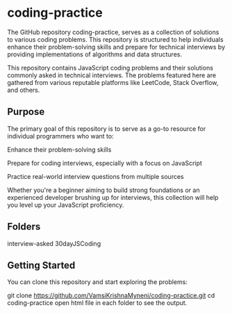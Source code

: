 # coding-practice

​The GitHub repository coding-practice, serves as a collection of solutions to various coding problems.
This repository is structured to help individuals enhance their problem-solving skills and prepare for technical interviews by providing implementations of algorithms and data structures.

This repository contains JavaScript coding problems and their solutions commonly asked in technical interviews. The problems featured here are gathered from various reputable platforms like LeetCode, Stack Overflow, and others.

## Purpose
The primary goal of this repository is to serve as a go-to resource for individual programmers who want to:

Enhance their problem-solving skills

Prepare for coding interviews, especially with a focus on JavaScript

Practice real-world interview questions from multiple sources

Whether you're a beginner aiming to build strong foundations or an experienced developer brushing up for interviews, this collection will help you level up your JavaScript proficiency.

## Folders
interview-asked
30dayJSCoding


## Getting Started
You can clone this repository and start exploring the problems:
 
git clone https://github.com/VamsiKrishnaMyneni/coding-practice.git
cd coding-practice
open html file in each folder to see the output.

